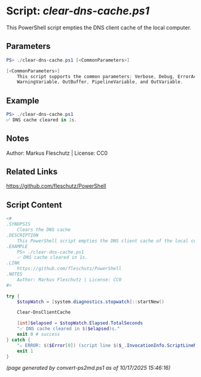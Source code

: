 Script: *clear-dns-cache.ps1*
========================

This PowerShell script empties the DNS client cache of the local computer.

Parameters
----------
```powershell
PS> ./clear-dns-cache.ps1 [<CommonParameters>]

[<CommonParameters>]
    This script supports the common parameters: Verbose, Debug, ErrorAction, ErrorVariable, WarningAction, 
    WarningVariable, OutBuffer, PipelineVariable, and OutVariable.
```

Example
-------
```powershell
PS> ./clear-dns-cache.ps1
✅ DNS cache cleared in 1s.

```

Notes
-----
Author: Markus Fleschutz | License: CC0

Related Links
-------------
https://github.com/fleschutz/PowerShell

Script Content
--------------
```powershell
<#
.SYNOPSIS
	Clears the DNS cache
.DESCRIPTION
	This PowerShell script empties the DNS client cache of the local computer.
.EXAMPLE
	PS> ./clear-dns-cache.ps1
	✅ DNS cache cleared in 1s.
.LINK
	https://github.com/fleschutz/PowerShell
.NOTES
	Author: Markus Fleschutz | License: CC0
#>

try {
	$stopWatch = [system.diagnostics.stopwatch]::startNew()

	Clear-DnsClientCache

	[int]$elapsed = $stopWatch.Elapsed.TotalSeconds
	"✅ DNS cache cleared in $($elapsed)s."
	exit 0 # success
} catch {
	"⚠️ ERROR: $($Error[0]) (script line $($_.InvocationInfo.ScriptLineNumber))"
	exit 1
}
```

*(page generated by convert-ps2md.ps1 as of 10/17/2025 15:46:16)*

